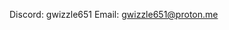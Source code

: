 Discord: gwizzle651
Email: gwizzle651@proton.me

<!---
gwizzle651/gwizzle651 is a ✨ special ✨ repository because its `README.md` (this file) appears on your GitHub profile.
You can click the Preview link to take a look at your changes.
--->
